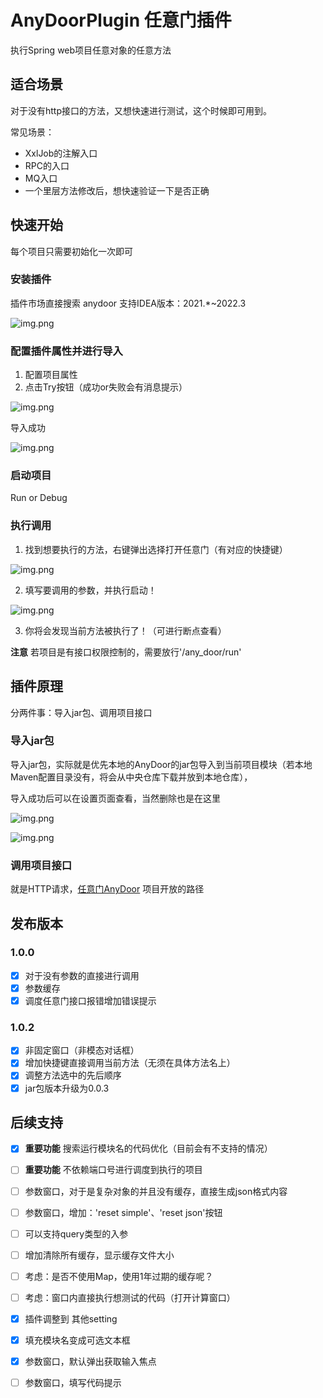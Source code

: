 # AnyDoorPlugin 任意门插件

执行Spring web项目任意对象的任意方法

## 适合场景
对于没有http接口的方法，又想快速进行测试，这个时候即可用到。

常见场景：
- XxlJob的注解入口
- RPC的入口
- MQ入口
- 一个里层方法修改后，想快速验证一下是否正确

## 快速开始
每个项目只需要初始化一次即可
### 安装插件
插件市场直接搜索 anydoor 支持IDEA版本：2021.*~2022.3

![img.png](dosc/image/安装插件.png)

### 配置插件属性并进行导入
1. 配置项目属性
2. 点击Try按钮（成功or失败会有消息提示）

![img.png](dosc/image/插件配置说明.jpg)

导入成功

![img.png](dosc/image/导入成功.png)

### 启动项目
Run or Debug

### 执行调用
1. 找到想要执行的方法，右键弹出选择打开任意门（有对应的快捷键）

![img.png](dosc/image/打开任意门.jpeg)

2. 填写要调用的参数，并执行启动！

![img.png](dosc/image/启动.png)

3. 你将会发现当前方法被执行了！（可进行断点查看） 

**注意** 若项目是有接口权限控制的，需要放行'/any_door/run'

## 插件原理
分两件事：导入jar包、调用项目接口
### 导入jar包

导入jar包，实际就是优先本地的AnyDoor的jar包导入到当前项目模块（若本地Maven配置目录没有，将会从中央仓库下载并放到本地仓库），

导入成功后可以在设置页面查看，当然删除也是在这里

![img.png](dosc/image/jar包导入.jpg)

![img.png](dosc/image/插入的maven路径.png)

### 调用项目接口
就是HTTP请求，[任意门AnyDoor](https://github.com/lgp547/any-door) 项目开放的路径

## 发布版本
### 1.0.0
- [x] 对于没有参数的直接进行调用
- [x] 参数缓存
- [x] 调度任意门接口报错增加错误提示

### 1.0.2
- [x] 非固定窗口（非模态对话框）
- [x] 增加快捷键直接调用当前方法（无须在具体方法名上）
- [x] 调整方法选中的先后顺序
- [x] jar包版本升级为0.0.3

## 后续支持
- [x] **重要功能** 搜索运行模块名的代码优化（目前会有不支持的情况）
- [ ] **重要功能** 不依赖端口号进行调度到执行的项目
- [ ] 参数窗口，对于是复杂对象的并且没有缓存，直接生成json格式内容
- [ ] 参数窗口，增加：'reset simple'、'reset json'按钮
- [ ] 可以支持query类型的入参
- [ ] 增加清除所有缓存，显示缓存文件大小
- [ ] 考虑：是否不使用Map，使用1年过期的缓存呢？
- [ ] 考虑：窗口内直接执行想测试的代码（打开计算窗口）

- [x] 插件调整到 其他setting
- [x] 填充模块名变成可选文本框
- [x] 参数窗口，默认弹出获取输入焦点
- [ ] 参数窗口，填写代码提示